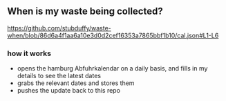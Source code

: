 ## When is my waste being collected?
  https://github.com/stubduffy/waste-when/blob/86d6a4f1aa6a10e3d0d2cef16353a7865bbf1b10/cal.json#L1-L6
  
  ### how it works
  - opens the hamburg Abfuhrkalendar on a daily basis, and fills in my details to see the latest dates
  - grabs the relevant dates and stores them
  - pushes the update back to this repo
  
